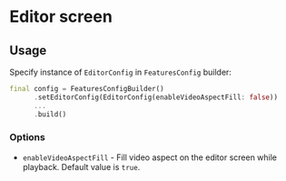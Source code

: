 # Editor screen

## Usage

Specify instance of ```EditorConfig``` in ```FeaturesConfig``` builder:

```dart
final config = FeaturesConfigBuilder()
      .setEditorConfig(EditorConfig(enableVideoAspectFill: false))
      ...
      .build()
```

### Options

- ```enableVideoAspectFill``` - Fill video aspect on the editor screen while playback. Default value is ```true```.